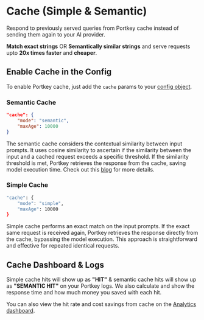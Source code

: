 # Cache (Simple & Semantic)

Respond to previously served queries from Portkey cache instead of sending them again to your AI provider.&#x20;

**Match exact strings** OR **Semantically similar strings** and serve requests upto **20x times faster** and **cheaper**.

## **Enable Cache in the Config**

To enable Portkey cache, just add the `cache` params to your [config object](../../api-reference/config-object.md#cache-object-details).

### **Semantic Cache**

```json
"cache": {
    "mode": "semantic",
    "maxAge": 10000
}
```

The semantic cache considers the contextual similarity between input prompts. It uses cosine similarity to ascertain if the similarity between the input and a cached request exceeds a specific threshold. If the similarity threshold is met, Portkey retrieves the response from the cache, saving model execution time. Check out this [blog](https://portkey.ai/blog/reducing-llm-costs-and-latency-semantic-cache/) for more details.

### **Simple Cache**

```sh
"cache": {
    "mode": "simple",
    "maxAge": 10000
}
```

Simple cache performs an exact match on the input prompts. If the exact same request is received again, Portkey retrieves the response directly from the cache, bypassing the model execution. This approach is straightforward and effective for repeated identical requests.

## **Cache Dashboard & Logs**

Simple cache hits will show up as **"HIT"** & semantic cache hits will show up as **"SEMANTIC HIT"** on your Portkey logs. We also calculate and show the response time and how much money you saved with each hit.

You can also view the hit rate and cost savings from cache on the [Analytics dashboard](../observability-modern-monitoring-for-llms/analytics.md#cache).
